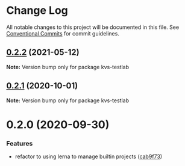 # Change Log

All notable changes to this project will be documented in this file.
See [Conventional Commits](https://conventionalcommits.org) for commit guidelines.

## [0.2.2](https://github.com/taoyuan/kvs/compare/kvs-testlab@0.2.1...kvs-testlab@0.2.2) (2021-05-12)

**Note:** Version bump only for package kvs-testlab





## [0.2.1](https://github.com/taoyuan/kvs/compare/kvs-testlab@0.2.0...kvs-testlab@0.2.1) (2020-10-01)

**Note:** Version bump only for package kvs-testlab





# 0.2.0 (2020-09-30)


### Features

* refactor to using lerna to manage builtin projects ([cab9f73](https://github.com/taoyuan/kvs/commit/cab9f738df26fe1839918b4836d1ee5e810dbad1))
